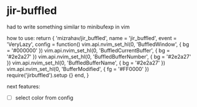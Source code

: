 # jir-buffled

had to write something similar to minibufexp in vim

how to use:
return {
    'mizrahav/jir_buffled',
    name = 'jir_buffled',
    event = 'VeryLazy',
    config = function()
        vim.api.nvim_set_hl(0, 'BuffledWindow', { bg = '#000000' })
        vim.api.nvim_set_hl(0, 'BuffledCurrentBuffer', { bg = '#2e2a27' })
        vim.api.nvim_set_hl(0, 'BuffledBufferNumber', { bg = '#2e2a27' })
        vim.api.nvim_set_hl(0, 'BuffledBufferName', { bg = '#2e2a27' })
        vim.api.nvim_set_hl(0, 'BufferModified', { fg = '#FF0000' })
        require('jirbuffled').setup {}
    end,
}

next features:
- [ ] select color from config


